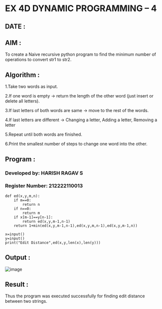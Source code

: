 # EX 4D DYNAMIC PROGRAMMING – 4

## DATE :

## AIM :

To create a Naive recursive python program to find the minimum number of operations to convert str1 to str2.

## Algorithm :

1.Take two words as input.

2.If one word is empty → return the length of the other word (just insert or delete all letters).

3.If last letters of both words are same → move to the rest of the words.

4.If last letters are different → Changing a letter, Adding a letter, Removing a letter

5.Repeat until both words are finished.

6.Print the smallest number of steps to change one word into the other.

## Program :

### Developed by: HARISH RAGAV S
### Register Number:  212222110013

```
def ed(x,y,m,n):
    if m==0:
        return n
    if n==0:
        return m
    if x[m-1]==y[n-1]:
        return ed(x,y,m-1,n-1)
    return 1+min(ed(x,y,m-1,n-1),ed(x,y,m,n-1),ed(x,y,m-1,n))
    
x=input()
y=input()
print("Edit Distance",ed(x,y,len(x),len(y)))
```

## Output :

![image](https://github.com/user-attachments/assets/e4ffb5b3-78ce-47f8-827d-b63aadddb59c)



## Result :

Thus the program was executed successfully for finding edit distance between two strings.
